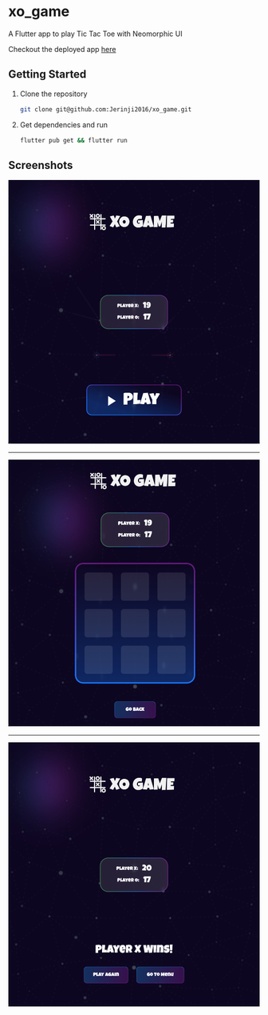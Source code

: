 # xo_game

A Flutter app to play Tic Tac Toe with Neomorphic UI

Checkout the deployed app [here](https://tic-tac-toe-d159d.web.app/)

## Getting Started

1. Clone the repository  

    ```sh
    git clone git@github.com:Jerinji2016/xo_game.git
    ```  

2. Get dependencies and run

    ```sh
    flutter pub get && flutter run
    ```  

## Screenshots

![home](screenshots/home.png)

***

![home](screenshots/game.png)

***

![home](screenshots/result.png)
